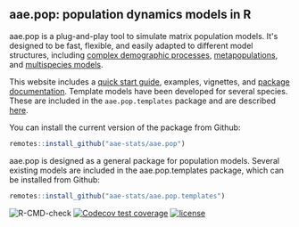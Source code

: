 ## aae.pop: population dynamics models in R

aae.pop is a plug-and-play tool to simulate matrix population models. It's designed to be fast, flexible, and easily adapted to different model structures, including [complex demographic processes](articles/including_processes.html), [metapopulations](articles/metapopulations.html), and [multispecies models](articles/multiple_species.html).

This website includes a [quick start guide](articles/get_started.html), examples, vignettes, and [package documentation](reference/index.html). Template models have been developed for several species. These are included in the `aae.pop.templates` package and are described [here](articles/templates.html).

You can install the current version of the package from Github:

``` r
remotes::install_github("aae-stats/aae.pop")
```

aae.pop is designed as a general package for population models. Several existing models are included in the aae.pop.templates package, which can be installed from Github:

``` r
remotes::install_github("aae-stats/aae.pop.templates")
```


<!-- badges: start -->
![R-CMD-check](https://github.com/aae-stats/aae.pop/actions/workflows/check-standard.yaml/badge.svg)
[![Codecov test coverage](https://codecov.io/github/aae-stats/aae.pop/main/graph/badge.svg)](https://app.codecov.io/github/aae-stats/aae.pop/)
[![license](https://img.shields.io/badge/License-Apache%202.0-blue.svg)](https://opensource.org/licenses/Apache-2.0)
<!-- badges: end -->
